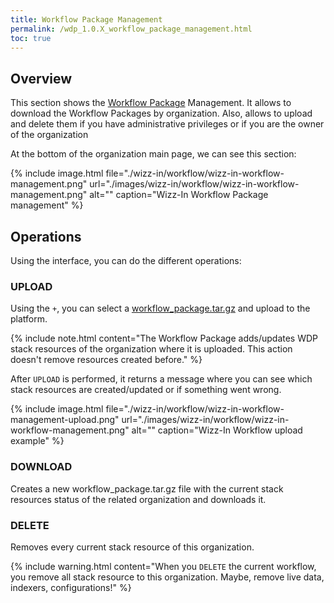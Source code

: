 ```yaml
---
title: Workflow Package Management
permalink: /wdp_1.0.X_workflow_package_management.html
toc: true
---
```


## Overview

This section shows the [Workflow Package](./wdp_1.0.X_workflow_package.html) Management. It allows to download the Workflow Packages by organization. Also, allows to upload and delete them if you have administrative privileges or if you are the owner of the organization

At the bottom of the organization main page, we can see this section:

{% include image.html file="./wizz-in/workflow/wizz-in-workflow-management.png" url="./images/wizz-in/workflow/wizz-in-workflow-management.png" alt="" caption="Wizz-In Workflow Package management" %}

## Operations

Using the interface, you can do the different operations:

### UPLOAD

Using the `+`, you can select a [workflow_package.tar.gz](./wdp_1.0.X_workflow_package.html) and upload to the platform.

{% include note.html content="The Workflow Package adds/updates WDP stack resources of the organization where it is uploaded. This action doesn't remove resources created before." %}

After `UPLOAD` is performed, it returns a message where you can see which stack resources are created/updated or if something went wrong.

{% include image.html file="./wizz-in/workflow/wizz-in-workflow-management-upload.png" url="./images/wizz-in/workflow/wizz-in-workflow-management.png" alt="" caption="Wizz-In Workflow upload example" %}

### DOWNLOAD

Creates a new workflow_package.tar.gz file with the current stack resources status of the related organization and downloads it.

### DELETE

Removes every current stack resource of this organization.

{% include warning.html content="When you `DELETE` the current workflow, you remove all stack resource to this organization. Maybe, remove live data, indexers, configurations!" %}
